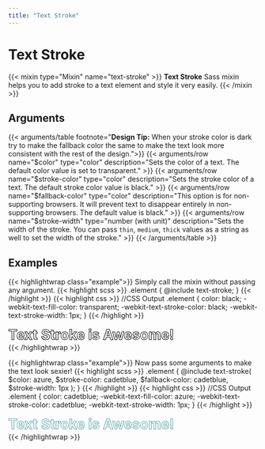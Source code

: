 ```yaml
---
title: "Text Stroke"
---
```


# Text Stroke

{{< mixin type="Mixin" name="text-stroke" >}}
**Text Stroke** Sass mixin helps you to add stroke to a text element and style it very easily.
{{< /mixin >}}

## Arguments

{{< arguments/table footnote="**Design Tip:** When your stroke color is dark try to make the fallback color the same to make the text look more consistent with the rest of the design.">}}
  {{< arguments/row name="$color" type="color" description="Sets the color of a text. The default color value is set to transparent." >}}
  {{< arguments/row name="$stroke-color" type="color" description="Sets the stroke color of a text. The default stroke color value is black." >}}
  {{< arguments/row name="$fallback-color" type="color" description="This option is for non-supporting browsers. It will prevent text to disappear entirely in non-supporting browsers. The default value is black." >}}
  {{< arguments/row name="$stroke-width" type="number (with unit)" description="Sets the width of the stroke. You can pass `thin`, `medium`, `thick` values as a string as well to set the width of the stroke." >}}
{{< /arguments/table >}}

## Examples

{{< highlightwrap class="example">}}
Simply call the mixin without passing any argument. 
{{< highlight scss >}}
.element {
  @include text-stroke;
}
{{< /highlight >}}
{{< highlight css >}}
//CSS Output
.element {
  color: black;
  -webkit-text-fill-color: transparent;
  -webkit-text-stroke-color: black;
  -webkit-text-stroke-width: 1px;
}
{{< /highlight >}}
<h1 style="margin: 0;color: black;-webkit-text-fill-color: transparent;-webkit-text-stroke-color: black;-webkit-text-stroke-width: 1px;">Text Stroke is Awesome!</h1>
{{< /highlightwrap >}}

{{< highlightwrap class="example">}}
Now pass some arguments to make the text look sexier!
{{< highlight scss >}}
.element {
  @include text-stroke(
    $color: azure,
    $stroke-color: cadetblue,
    $fallback-color: cadetblue,
    $stroke-width: 1px
  );
}
{{< /highlight >}}
{{< highlight css >}}
//CSS Output
.element {
  color: cadetblue;
  -webkit-text-fill-color: azure;
  -webkit-text-stroke-color: cadetblue;
  -webkit-text-stroke-width: 1px;
}
{{< /highlight >}}
<h1 style="margin: 0;color: cadetblue;-webkit-text-fill-color: azure;-webkit-text-stroke-color: cadetblue;-webkit-text-stroke-width: 1px;">Text Stroke is Awesome!</h1>
{{< /highlightwrap >}}

